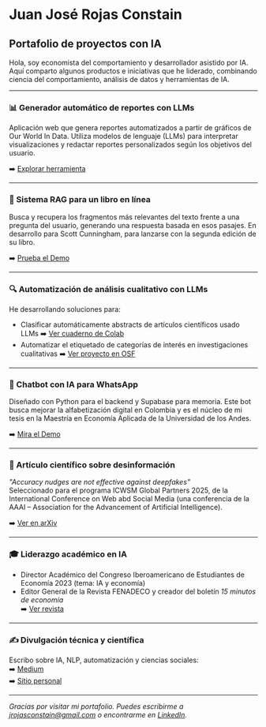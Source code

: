 # Juan José Rojas Constain

## Portafolio de proyectos con IA

Hola, soy economista del comportamiento y desarrollador asistido por IA. Aquí comparto algunos productos e iniciativas que he liderado, combinando ciencia del comportamiento, análisis de datos y herramientas de IA.

---

### 📊 Generador automático de reportes con LLMs  
Aplicación web que genera reportes automatizados a partir de gráficos de Our World In Data. Utiliza modelos de lenguaje (LLMs) para interpretar visualizaciones y redactar reportes personalizados según los objetivos del usuario.

➡️ [Explorar herramienta](https://owid-report-app-34a85139d1a1.herokuapp.com/)

---

### 📘 Sistema RAG para un libro en línea  
Busca y recupera los fragmentos más relevantes del texto frente a una pregunta del usuario, generando una respuesta basada en esos pasajes. En desarrollo para Scott Cunningham, para lanzarse con la segunda edición de su libro.

➡️ [Prueba el Demo](https://causal-inference-gpt-mvp-8ab8cb480098.herokuapp.com/)

---

### 🔍 Automatización de análisis cualitativo con LLMs  
He desarrollando soluciones para:  
- Clasificar automáticamente abstracts de artículos científicos usado LLMs ➡️ [Ver cuaderno de Colab](https://colab.research.google.com/drive/1dryehuB6h0c-XaiMSzQRAZ3xrDjpG4Nw?usp=sharing)
- Automatizar el etiquetado de categorías de interés en investigaciones cualitativas ➡️ [Ver proyecto en OSF](https://osf.io/dp7k2/)

---

### 💬 Chatbot con IA para WhatsApp  
Diseñado con Python para el backend y Supabase para memoria. Este bot busca mejorar la alfabetización digital en Colombia y es el núcleo de mi tesis en la Maestría en Economía Aplicada de la Universidad de los Andes.

➡️ [Mira el Demo](https://drive.google.com/file/d/1bMv3GxUfktIyCTMp6NESCaLXIM2Ft2OR/view?usp=sharing)

---

### 📰 Artículo científico sobre desinformación  
*"Accuracy nudges are not effective against deepfakes"*  
Seleccionado para el programa ICWSM Global Partners 2025, de la International Conference on Web abd Social Media (una conferencia de la AAAI – Association for the Advancement of Artificial Intelligence).  

➡️ [Ver en arXiv](https://arxiv.org/abs/2411.02405)

---

### 🎓 Liderazgo académico en IA  
- Director Académico del Congreso Iberoamericano de Estudiantes de Economía 2023 (tema: IA y economía)  
- Editor General de la Revista FENADECO y creador del boletín *15 minutos de economía*  
➡️ [Ver revista](https://fenadeco.org/wp-content/uploads/2021/10/Ed-11-Revista-FENADECO.pdf)

---

### ✍️ Divulgación técnica y científica
Escribo sobre IA, NLP, automatización y ciencias sociales:  
➡️ [Medium](https://medium.com/@jrojasconstain)  
➡️ [Sitio personal](https://jrojasconstain.com)

---

*Gracias por visitar mi portafolio. Puedes escribirme a jrojasconstain@gmail.com o encontrarme en [LinkedIn](https://www.linkedin.com/in/juan-jose-rojas-constain-834550260/).*
